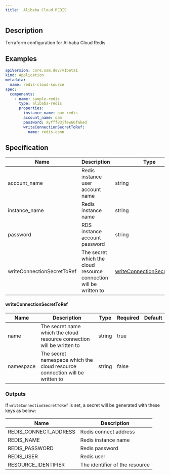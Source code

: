 ```yaml
---
title:  Alibaba Cloud REDIS
---
```


## Description

Terraform configuration for Alibaba Cloud Redis

## Examples

```yaml
apiVersion: core.oam.dev/v1beta1
kind: Application
metadata:
  name: redis-cloud-source
spec:
  components:
    - name: sample-redis
      type: alibaba-redis
      properties:
        instance_name: oam-redis
        account_name: oam
        password: Xyfff83jfewGGfaked
        writeConnectionSecretToRef:
          name: redis-conn
```

## Specification


 Name | Description | Type | Required | Default 
 ------------ | ------------- | ------------- | ------------- | ------------- 
 account_name | Redis instance user account name | string | false |  
 instance_name | Redis instance name | string | false |  
 password | RDS instance account password | string | false |  
 writeConnectionSecretToRef | The secret which the cloud resource connection will be written to | [writeConnectionSecretToRef](#writeConnectionSecretToRef) | false |  


#### writeConnectionSecretToRef

 Name | Description | Type | Required | Default 
 ------------ | ------------- | ------------- | ------------- | ------------- 
 name | The secret name which the cloud resource connection will be written to | string | true |  
 namespace | The secret namespace which the cloud resource connection will be written to | string | false |  


### Outputs

If `writeConnectionSecretToRef` is set, a secret will be generated with these keys as below:

 Name | Description 
 ------------ | ------------- 
 REDIS_CONNECT_ADDRESS | Redis connect address
 REDIS_NAME | Redis instance name
 REDIS_PASSWORD | Redis password
 REDIS_USER | Redis user
 RESOURCE_IDENTIFIER | The identifier of the resource
